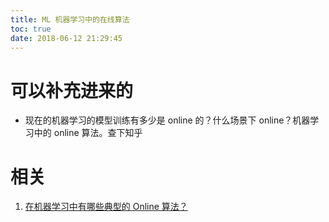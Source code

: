 ```yaml
---
title: ML 机器学习中的在线算法
toc: true
date: 2018-06-12 21:29:45
---
```

# 可以补充进来的

- 现在的机器学习的模型训练有多少是 online 的？什么场景下 online？机器学习中的 online 算法。查下知乎





















# 相关

1. [在机器学习中有哪些典型的 Online 算法？](https://www.zhihu.com/question/28025036)

